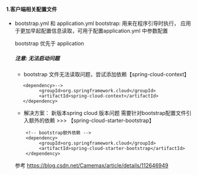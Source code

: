 #### 1.客户端相关配置文件
* bootstrap.yml 和 application.yml
  bootstrap: 用来在程序引导时执行，
  应用于更加早起配置信息读取，可用于配置application.yml 中参数配置
  
  bootstrap 优先于 application 
  
  
  ##### 注意: 无法启动问题
  * bootstrap 文件无法读取问题，尝试添加依赖【spring-cloud-context】
  ```  
     <dependency>-->
           <groupId>org.springframework.cloud</groupId>
           <artifactId>spring-cloud-context</artifactId>
     </dependency> 
  ```
  * 解决方案： 新版本spring cloud 版本问题
  需要针对bootstrap配置文件引入额外的依赖 >>> 【spring-cloud-starter-bootstrap】
  ```
      <!-- bootstrap额外依赖 -->
      <dependency>
           <groupId>org.springframework.cloud</groupId>
           <artifactId>spring-cloud-starter-bootstrap</artifactId>
      </dependency>
  ```

  参考
  https://blog.csdn.net/Camemax/article/details/112646949  
